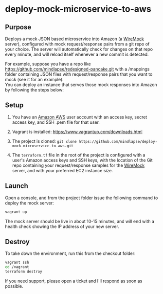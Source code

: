 # deploy-mock-microservice-to-aws

##  Purpose  
Deploys a mock JSON based microservice into Amazon (a [WireMock](http://wiremock.org/)  server),
configured with mock request/response pairs from a git repo of your choice.  The server will automatically
check for changes on that repo every minute, and will reload itself whenever a new commit is detected.

For example, suppose you have a repo like https://github.com/mindlapse/redesigned-pancake.git with a /mappings
folder containing JSON files with request/response pairs that you want to mock (see it for an example).  
You can deploy an instance that serves those mock responses into Amazon by following the steps below:


## Setup

1. You have an [Amazon AWS](https://aws.amazon.com/) user account with an access key, secret access key, and SSH .pem file for that user.

2. Vagrant is installed: https://www.vagrantup.com/downloads.html

3. The project is cloned: `git clone https://github.com/mindlapse/deploy-mock-microservice-to-aws.git`

4. The `terraform.tf` file in the root of the project is configured with a user's Amazon access keys and 
SSH keys, with the location of the Git repo containing your request/response samples for the [WireMock](http://wiremock.org/)
server, and with your preferred EC2 instance size.

## Launch

Open a console, and from the project folder issue the following command to deploy the mock server:
```bash
vagrant up
```
The mock server should be live in about 10-15 minutes, and will end with a health check showing the IP address of your new server.


## Destroy
To take down the environment, run this from the checkout folder:

```bash
vagrant ssh
cd /vagrant
terraform destroy
```


If you need support, please open a ticket and I'll respond as soon as possible.
